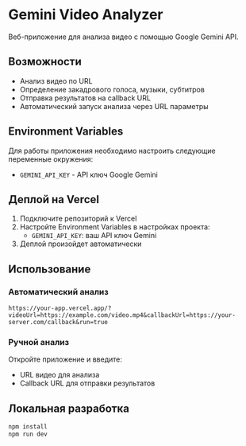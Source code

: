 # Gemini Video Analyzer

Веб-приложение для анализа видео с помощью Google Gemini API.

## Возможности

- Анализ видео по URL
- Определение закадрового голоса, музыки, субтитров
- Отправка результатов на callback URL
- Автоматический запуск анализа через URL параметры

## Environment Variables

Для работы приложения необходимо настроить следующие переменные окружения:

- `GEMINI_API_KEY` - API ключ Google Gemini

## Деплой на Vercel

1. Подключите репозиторий к Vercel
2. Настройте Environment Variables в настройках проекта:
   - `GEMINI_API_KEY`: ваш API ключ Gemini
3. Деплой произойдет автоматически

## Использование

### Автоматический анализ
```
https://your-app.vercel.app/?videoUrl=https://example.com/video.mp4&callbackUrl=https://your-server.com/callback&run=true
```

### Ручной анализ
Откройте приложение и введите:
- URL видео для анализа
- Callback URL для отправки результатов

## Локальная разработка

```bash
npm install
npm run dev
```